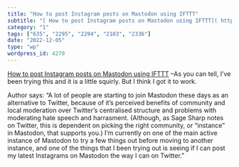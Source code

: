 ```yaml
---
title: "How to post Instagram posts on Mastodon using IFTTT"
subtitle: "[ How to post Instagram posts on Mastodon using IFTTT]( https://alephnaughtpix.github.io/deadjournal..."
category: "1"
tags: ["635", "2295", "2294", "2103", "2336"]
date: "2022-12-05"
type: "wp"
wordpress_id: 4270
---
```

[ How to post Instagram posts on Mastodon using IFTTT]( https://alephnaughtpix.github.io/deadjournal/2019/12/16/how-to-post-instagram-posts-on-mastodon-using-ifttt.html) –As you can tell, I’ve been trying this and it is a little squirly. But I think I got it to work. 

Author says: “A lot of people are starting to join Mastodon these days as an alternative to Twitter, because of it’s perceived benefits of community and local moderation over Twitter’s centralised structure and problems with moderating hate speech and harrasment. (Although, as Sage Sharp notes on Twitter, this is dependent on picking the right community, or “instance” in Mastodon, that supports you.) I’m currently on one of the main active instance of Mastodon to try a few things out before moving to another instance, and one of the things that I been trying out is seeing if I can post my latest Instagrams on Mastodon the way I can on Twitter.”